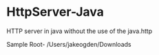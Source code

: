 # HttpServer-Java

HTTP server in java without the use of the java.http

Sample Root- /Users/jakeogden/Downloads
